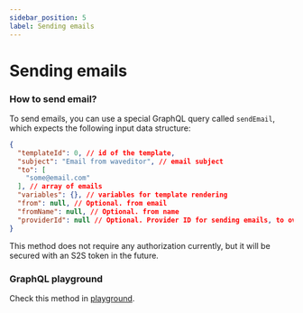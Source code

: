 ```yaml
---
sidebar_position: 5
label: Sending emails
---
```


# Sending emails

### How to send email?

To send emails, you can use a special GraphQL query called `sendEmail`,
which expects the following input data structure:

```json
{
  "templateId": 0, // id of the template,
  "subject": "Email from waveditor", // email subject
  "to": [
    "some@email.com"
  ], // array of emails
  "variables": {}, // variables for template rendering
  "from": null, // Optional. from email
  "fromName": null, // Optional. from name
  "providerId": null // Optional. Provider ID for sending emails, to overwrite the default provider.
}
```

This method does not require any authorization currently, but it will be secured with an S2S token in the future.

### GraphQL playground

Check this method
in [playground](https://api.qvantor.space/?explorerURLState=N4IgJg9gxgrgtgUwHYBcQC4QEcYIE4CeABAMrJgCicAhgJYA2AFACRjUrXqnlV30DCEJADNaAcwCEASiLAAOkiJEAzjxoNGbDl1btqUhQF8QAGhAA3anlrUARvQTKMIeYqJzwej11dKlHlAQ4AAd6dgQASTBvIgBGEwU-dxBlGFsAKwQoFBiPXgYiYTwIOCIAd2pzBDBaFAg8DwS3fxA6mIBtRKTkgggYPAABdXoAOigSjy6lAF0mpI9LazsHZRjgQy6NpGNDIA).
